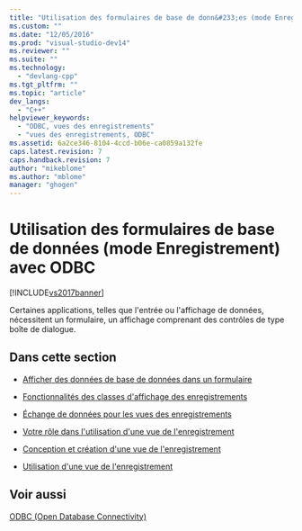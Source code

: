```yaml
---
title: "Utilisation des formulaires de base de donn&#233;es (mode Enregistrement) avec ODBC | Microsoft Docs"
ms.custom: ""
ms.date: "12/05/2016"
ms.prod: "visual-studio-dev14"
ms.reviewer: ""
ms.suite: ""
ms.technology: 
  - "devlang-cpp"
ms.tgt_pltfrm: ""
ms.topic: "article"
dev_langs: 
  - "C++"
helpviewer_keywords: 
  - "ODBC, vues des enregistrements"
  - "vues des enregistrements, ODBC"
ms.assetid: 6a2ce346-8104-4ccd-b06e-ca0859a132fe
caps.latest.revision: 7
caps.handback.revision: 7
author: "mikeblome"
ms.author: "mblome"
manager: "ghogen"
---
```

# Utilisation des formulaires de base de donn&#233;es (mode Enregistrement) avec ODBC
[!INCLUDE[vs2017banner](../../assembler/inline/includes/vs2017banner.md)]

Certaines applications, telles que l'entrée ou l'affichage de données, nécessitent un formulaire, un affichage comprenant des contrôles de type boîte de dialogue.  
  
## Dans cette section  
  
-   [Afficher des données de base de données dans un formulaire](../../data/record-views-mfc-data-access.md)  
  
-   [Fonctionnalités des classes d'affichage des enregistrements](../../data/features-of-record-view-classes-mfc-data-access.md)  
  
-   [Échange de données pour les vues des enregistrements](../../data/data-exchange-for-record-views-mfc-data-access.md)  
  
-   [Votre rôle dans l'utilisation d'une vue de l'enregistrement](../../data/your-role-in-working-with-a-record-view-mfc-data-access.md)  
  
-   [Conception et création d'une vue de l'enregistrement](../../data/designing-and-creating-a-record-view-mfc-data-access.md)  
  
-   [Utilisation d'une vue de l'enregistrement](../../data/using-a-record-view-mfc-data-access.md)  
  
## Voir aussi  
 [ODBC \(Open Database Connectivity\)](../../data/odbc/open-database-connectivity-odbc.md)